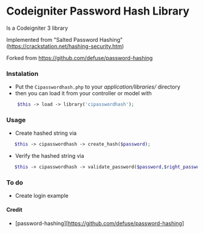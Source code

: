 # Codeigniter Password Hash Library

Is a Codeigniter 3 library

Implemented from "Salted Password Hashing" (https://crackstation.net/hashing-security.htm)

Forked from https://github.com/defuse/password-hashing

### Instalation
- Put the `Cipasswordhash.php` to your _application/libraries/_ directory
- then you can load it from your controller or model with
```php
    $this -> load -> library('cipasswordhash');
```
### Usage
- Create hashed string via
 ```php
    $this -> cipasswordhash -> create_hash($password);
 ```
- Verify the hashed string via
 ```php
    $this -> cipasswordhash -> validate_password($password,$right_password);
 ```
 
### To do
- Create login example
 

#### Credit 
- [password-hashing][https://github.com/defuse/password-hashing]
